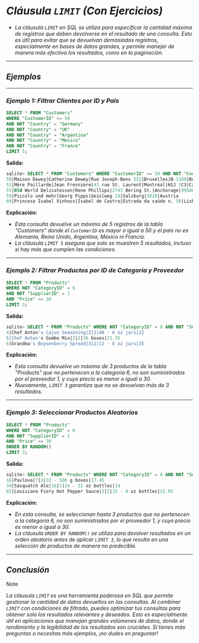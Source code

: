 <!-- Autor: Daniel Benjamin Perez Morales -->
<!-- GitHub: https://github.com/D4nitrix13 -->
<!-- GitLab: https://gitlab.com/D4nitrix13 -->
<!-- Correo electrónico: danielperezdev@proton.me -->

# ***Cláusula `LIMIT` (Con Ejercicios)***

- *La cláusula `LIMIT` en SQL se utiliza para especificar la cantidad máxima de registros que deben devolverse en el resultado de una consulta. Esto es útil para evitar que se devuelvan demasiados registros, especialmente en bases de datos grandes, y permite manejar de manera más efectiva los resultados, como en la paginación.*

---

## ***Ejemplos***

---

### ***Ejemplo 1: Filtrar Clientes por ID y País***

```sql
SELECT * FROM "Customers" 
WHERE "CustomerID" >= 50 
AND NOT "Country" = "Germany" 
AND NOT "Country" = "UK" 
AND NOT "Country" = "Argentina" 
AND NOT "Country" = "Mexico" 
AND NOT "Country" = "France" 
LIMIT 5;
```

**Salida:**

```sql
sqlite> SELECT * FROM "Customers" WHERE "CustomerID" >= 50 AND NOT "Country" = "Germany" AND NOT "Country" = "UK" AND NOT "Country" = "Argentina" AND NOT "Country" = "Mexico" AND NOT "Country" = "France" LIMIT 5;
50|Maison Dewey|Catherine Dewey|Rue Joseph-Bens 532|Bruxelles|B-1180|Belgium
51|Mère Paillarde|Jean Fresnière|43 rue St. Laurent|Montréal|H1J 1C3|Canada
55|Old World Delicatessen|Rene Phillips|2743 Bering St.|Anchorage|99508|USA
59|Piccolo und mehr|Georg Pipps|Geislweg 14|Salzburg|5020|Austria
60|Princesa Isabel Vinhoss|Isabel de Castro|Estrada da saúde n. 58|Lisboa|1756|Portugal
```

**Explicación:**

- *Esta consulta devuelve un máximo de 5 registros de la tabla "Customers" donde el `CustomerID` es mayor o igual a 50 y el país no es Alemania, Reino Unido, Argentina, México ni Francia.*
- *La cláusula `LIMIT 5` asegura que solo se muestren 5 resultados, incluso si hay más que cumplen las condiciones.*

---

### ***Ejemplo 2: Filtrar Productos por ID de Categoría y Proveedor***

```sql
SELECT * FROM "Products" 
WHERE NOT "CategoryID" = 6 
AND NOT "SupplierID" = 1 
AND "Price" <= 30 
LIMIT 3;
```

**Salida:**

```sql
sqlite> SELECT * FROM "Products" WHERE NOT "CategoryID" = 6 AND NOT "SupplierID" = 1 AND "Price" <= 30 LIMIT 3;
4|Chef Anton's Cajun Seasoning|2|2|48 - 6 oz jars|22
5|Chef Anton's Gumbo Mix|2|2|36 boxes|21.35
6|Grandma's Boysenberry Spread|3|2|12 - 8 oz jars|25
```

**Explicación:**

- *Esta consulta devuelve un máximo de 3 productos de la tabla "Products" que no pertenecen a la categoría 6, no son suministrados por el proveedor 1, y cuyo precio es menor o igual a 30.*
- *Nuevamente, `LIMIT 3` garantiza que no se devuelvan más de 3 resultados.*

---

### ***Ejemplo 3: Seleccionar Productos Aleatorios***

```sql
SELECT * FROM "Products" 
WHERE NOT "CategoryID" = 6 
AND NOT "SupplierID" = 1 
AND "Price" <= 30 
ORDER BY RANDOM() 
LIMIT 3;
```

**Salida:**

```sql
sqlite> SELECT * FROM "Products" WHERE NOT "CategoryID" = 6 AND NOT "SupplierID" = 1 AND "Price" <= 30 ORDER BY RANDOM() LIMIT 3;
16|Pavlova|7|3|32 - 500 g boxes|17.45
34|Sasquatch Ale|16|1|24 - 12 oz bottles|14
65|Louisiana Fiery Hot Pepper Sauce|2|2|32 - 8 oz bottles|21.05
```

**Explicación:**

- *En esta consulta, se seleccionan hasta 3 productos que no pertenecen a la categoría 6, no son suministrados por el proveedor 1, y cuyo precio es menor o igual a 30.*
- *La cláusula `ORDER BY RANDOM()` se utiliza para devolver resultados en un orden aleatorio antes de aplicar `LIMIT 3`, lo que resulta en una selección de productos de manera no predecible.*

---

## ***Conclusión***

> [!NOTE]
> *La cláusula `LIMIT` es una herramienta poderosa en SQL que permite gestionar la cantidad de datos devueltos en las consultas. Al combinar `LIMIT` con condiciones de filtrado, puedes optimizar tus consultas para obtener solo los resultados relevantes y deseados. Esto es especialmente útil en aplicaciones que manejan grandes volúmenes de datos, donde el rendimiento y la legibilidad de los resultados son cruciales. Si tienes más preguntas o necesitas más ejemplos, ¡no dudes en preguntar!*
